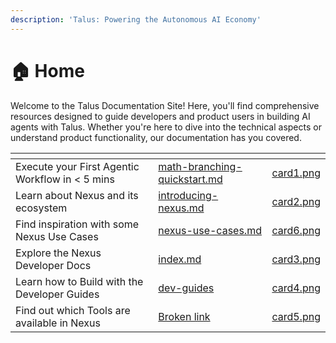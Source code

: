 ```yaml
---
description: 'Talus: Powering the Autonomous AI Economy'
---
```


# 🏠 Home

Welcome to the Talus Documentation Site! Here, you'll find comprehensive resources designed to guide developers and product users in building AI agents with Talus. Whether you're here to dive into the technical aspects or understand product functionality, our documentation has you covered.

<table data-view="cards"><thead><tr><th></th><th data-type="content-ref"></th><th data-hidden data-card-cover data-type="files"></th></tr></thead><tbody><tr><td>Execute your First Agentic Workflow in &#x3C; 5 mins</td><td><a href="nexus-sdk/guides/math-branching-quickstart.md">math-branching-quickstart.md</a></td><td><a href=".gitbook/assets/card1.png">card1.png</a></td></tr><tr><td>Learn about Nexus and its ecosystem</td><td><a href="products/introducing-nexus.md">introducing-nexus.md</a></td><td><a href=".gitbook/assets/card2.png">card2.png</a></td></tr><tr><td>Find inspiration with some Nexus Use Cases</td><td><a href="products/nexus-use-cases.md">nexus-use-cases.md</a></td><td><a href=".gitbook/assets/card6.png">card6.png</a></td></tr><tr><td>Explore the Nexus Developer Docs</td><td><a href="nexus-next/index.md">index.md</a></td><td><a href=".gitbook/assets/card3.png">card3.png</a></td></tr><tr><td>Learn how to Build with the Developer Guides</td><td><a href="getting-started/dev-guides/">dev-guides</a></td><td><a href=".gitbook/assets/card4.png">card4.png</a></td></tr><tr><td>Find out which Tools are available in Nexus</td><td><a href="broken-reference">Broken link</a></td><td><a href=".gitbook/assets/card5.png">card5.png</a></td></tr></tbody></table>
